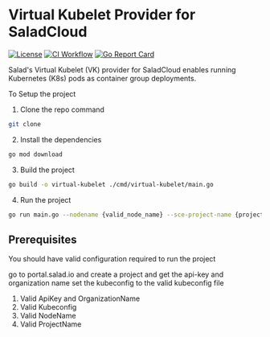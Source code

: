 # Virtual Kubelet Provider for SaladCloud

[![License](https://img.shields.io/github/license/SaladTechnologies/virtual-kubelet-saladcloud)](./LICENSE) [![CI Workflow](https://github.com/SaladTechnologies/virtual-kubelet-saladcloud/actions/workflows/ci.yml/badge.svg?branch=main&event=push)](https://github.com/SaladTechnologies/virtual-kubelet-saladcloud/actions/workflows/ci.yml) [![Go Report Card](https://goreportcard.com/badge/github.com/SaladTechnologies/virtual-kubelet-saladcloud)](https://goreportcard.com/report/github.com/SaladTechnologies/virtual-kubelet-saladcloud)

Salad's Virtual Kubelet (VK) provider for SaladCloud enables running Kubernetes (K8s) pods as container group deployments.

To Setup the project
1. Clone the repo command
```bash
git clone
```
2. Install the dependencies
```bash
go mod download
```
3. Build the project
```bash
go build -o virtual-kubelet ./cmd/virtual-kubelet/main.go
```
4. Run the project
```bash
go run main.go --nodename {valid_node_name} --sce-project-name {projectName} --sce-organization-name {organizationName} --sce-api-key {api-key} --kubeconfig {kubeconfig}
```

## Prerequisites
You should have valid configuration required to run the project

go to portal.salad.io and create a project and get the api-key and organization name
set the kubeconfig to the valid kubeconfig file


1. Valid ApiKey and OrganizationName
2. Valid Kubeconfig
3. Valid NodeName
4. Valid ProjectName

